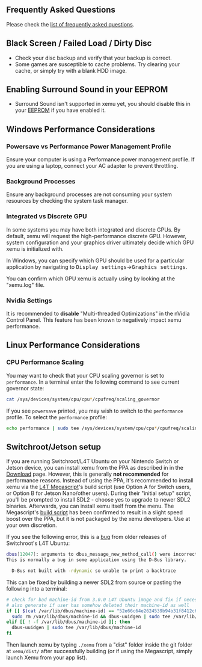 ## Frequently Asked Questions

Please check the [list of frequently asked questions](faq.md).

## Black Screen / Failed Load / Dirty Disc

* Check your disc backup and verify that your backup is correct.
* Some games are susceptible to cache problems. Try clearing your cache, or
  simply try with a blank HDD image.

## Enabling Surround Sound in your EEPROM

* Surround Sound isn't supported in xemu yet, you should disable this in your [EEPROM](eeprom.md) if you have enabled it.

## Windows Performance Considerations

### Powersave vs Performance Power Management Profile

Ensure your computer is using a Performance power management profile. If you are using a laptop, connect your AC adapter to prevent throttling.

### Background Processes

Ensure any background processes are not consuming your system resources by checking the system task manager.

### Integrated vs Discrete GPU

In some systems you may have both integrated and discrete GPUs. By default, xemu
will request the high-performance discrete GPU. However, system configuration
and your graphics driver ultimately decide which GPU xemu is initialized with.

In Windows, you can specify which GPU should be used for a particular
application by navigating to <kbd>Display settings</kbd>&rarr;<kbd>Graphics settings</kbd>.

You can confirm which GPU xemu is actually using by looking at the "xemu.log"
file.

### Nvidia Settings

It is recommended to **disable** "Multi-threaded Optimizations" in the nVidia
Control Panel. This feature has been known to negatively impact xemu
performance.

## Linux Performance Considerations

### CPU Performance Scaling

You may want to check that your CPU scaling governor is set to `performance`.
In a terminal enter the following command to see current governor state:

```bash
cat /sys/devices/system/cpu/cpu*/cpufreq/scaling_governor
```

If you see `powersave` printed, you may wish to switch to the `performance`
profile. To select the `performance` profile:

```bash
echo performance | sudo tee /sys/devices/system/cpu/cpu*/cpufreq/scaling_governor
```

## Switchroot/Jetson setup

If you are running Switchroot/L4T Ubuntu on your Nintendo Switch or Jetson device, you can install
xemu from the PPA as described in in the [Download](download.md) page. However, this is generally **not recommended** for performance reasons.
Instead of using the PPA, it's recommended to install xemu via the [L4T Megascript](https://github.com/cobalt2727/L4T-Megascript/wiki)'s build script (use Option A for Switch users, or Option B for Jetson Nano/other users).
During their "initial setup" script, you'll be prompted to install SDL2 - choose yes to upgrade to newer SDL2 binaries. Afterwards, you can install xemu itself from the menu.
The Megascript's [build script](https://github.com/cobalt2727/L4T-Megascript/blob/master/scripts/games_and_emulators/xemu.sh) has been confirmed to result in a slight speed boost over the PPA, but it is not packaged by the xemu developers. Use at your own discretion.

If you see the following error, this is a [bug](https://github.com/mborgerson/xemu-website/commit/b6b8227a0b986176ae7d1d57e506751628ecceaf#commitcomment-63959699) from older releases of Switchroot's L4T Ubuntu:
```bash
dbus[12047]: arguments to dbus_message_new_method_call() were incorrect, assertion "path != NULL" failed in file ../../../dbus/dbus-message.c line 1362.
This is normally a bug in some application using the D-Bus library.

  D-Bus not built with -rdynamic so unable to print a backtrace
```

This can be fixed by building a newer SDL2 from source or pasting the following into a terminal:
```bash
# check for bad machine-id from 3.0.0 L4T Ubuntu image and fix if necessary
# also generate if user has somehow deleted their machine-id as well
if [[ $(cat /var/lib/dbus/machine-id) == "52e66c64e2624539b94b31f8412c6a7d" ]]; then
  sudo rm /var/lib/dbus/machine-id && dbus-uuidgen | sudo tee /var/lib/dbus/machine-id
elif [[ ! -f /var/lib/dbus/machine-id ]]; then
  dbus-uuidgen | sudo tee /var/lib/dbus/machine-id
fi
```
Then launch xemu by typing `./xemu` from a "dist" folder inside the git folder at `xemu/dist/` after successfully building (or if using the Megascript, simply launch Xemu from your app list).
